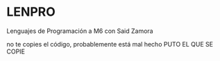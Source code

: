 # LENPRO
Lenguajes de Programación a M6 con Said Zamora

no te copies el código, probablemente está mal hecho
PUTO EL QUE SE COPIE
